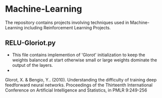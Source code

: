 # Machine-Learning
The repository contains projects involving techniques used in Machine-Learning including Reinforcement Learning Projects.

## RELU-Gloriot.py 
  - This file contains implemention of 'Glorot' initialization to keep the weights balanced at start otherwise small or large weights dominate the output of the layers.
  - 

Glorot, X. & Bengio, Y.. (2010). Understanding the difficulty of training deep feedforward neural networks. Proceedings of the Thirteenth International Conference on Artificial Intelligence and Statistics, in PMLR 9:249-256

